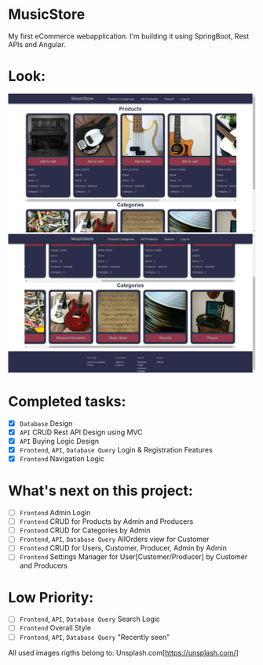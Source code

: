 # MusicStore
My first eCommerce webapplication. I'm building it using SpringBoot, Rest APIs and Angular.
# Look:
![...loading...](https://github.com/iambrunoromano/MusicStore/blob/main/readmeimg/screen1.png?raw=true)
![...loading...](https://github.com/iambrunoromano/MusicStore/blob/main/readmeimg/screen2.png?raw=true)
# Completed tasks:
- [x] `Database` Design
- [x] `API` CRUD Rest API Design using MVC 
- [x] `API` Buying Logic Design
- [x] `Frontend`, `API`, `Database Query` Login & Registration Features
- [x] `Frontend` Navigation Logic

# What's next on this project: 
- [ ] `Frontend` Admin Login
- [ ] `Frontend` CRUD for Products by Admin and Producers
- [ ] `Frontend` CRUD for Categories by Admin
- [ ] `Frontend`, `API`, `Database Query` AllOrders view for Customer
- [ ] `Frontend` CRUD for Users, Customer, Producer, Admin by Admin
- [ ] `Frontend` Settings Manager for User[Customer/Producer] by Customer and Producers
# Low Priority: 
- [ ] `Frontend`, `API`, `Database Query` Search Logic
- [ ] `Frontend` Overall Style
- [ ]  `Frontend`, `API`, `Database Query` "Recently seen"

All used images rigths belong to: Unsplash.com[https://unsplash.com/]
